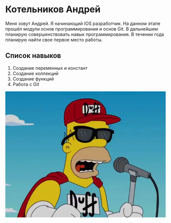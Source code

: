 #  Котельников Андрей

Меня зовут Андрей. Я начинающий IOS разработчик. На данном этапе прошёл модули основ программирования и основ Git. 
В дальнейшем планирую совершенствовать навык программирования. В течении года планирую найти свое первое место работы.

## Список навыков 

1. Создание переменных и констант 
2. Создание коллекций 
3. Создание функций
4. Работа с Git


![Alt text](img/%D0%A1%D0%BD%D0%B8%D0%BC%D0%BE%D0%BA%20%D1%8D%D0%BA%D1%80%D0%B0%D0%BD%D0%B0%202022-12-05%20%D0%B2%2010.21.09.png)